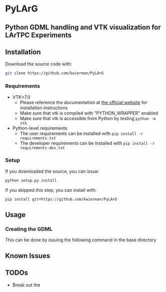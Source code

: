 # PyLArG
Python GDML handling and VTK visualization for LArTPC Experiments
-----------------------------------------------------------------

## Installation

Download the source code with:

~~~ bash
git clone https://github.com/kwierman/PyLArG
~~~

### Requirements

* VTK>7.0
    * Please reference the documentation at [the official website](http://www.vtk.org/Wiki/VTK/Configure_and_Build) for installation instructions
    * Make sure that vtk is compiled with "PYTHON_WRAPPER" enabled
    * Make sure that vtk is accessible from Python by testing `python -m vtk`
* Python-level requirements
    * The user requirements can be installed with `pip install -r requirements.txt`
    * The developer requirements can be installed with `pip install -r requirements-dev.txt`

### Setup

If you downloaded the source, you can issue:

~~~ bash
python setup.py install
~~~

If you skipped this step, you can install with:

~~~ bash
pip install git+https://github.com/kwierman/PyLArG
~~~


## Usage

### Creating the GDML

This can be done by issuing the following command in the base directory



## Known Issues

## TODOs

* Break out the

